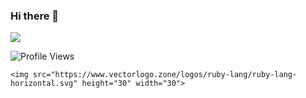 ### Hi there 👋

![](https://github-readme-stats.vercel.app/api?username=tomial)

<!--START_SECTION:waka-->
![Profile Views](http://img.shields.io/badge/Profile%20Views-61-blue)

```
<img src="https://www.vectorlogo.zone/logos/ruby-lang/ruby-lang-horizontal.svg" height="30" width="30">
```
